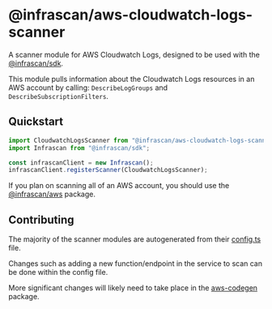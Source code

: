 # @infrascan/aws-cloudwatch-logs-scanner

A scanner module for AWS Cloudwatch Logs, designed to be used with the [@infrascan/sdk](../../packages/sdk).

This module pulls information about the Cloudwatch Logs resources in an AWS account by calling: `DescribeLogGroups` and `DescribeSubscriptionFilters`.

## Quickstart

```javascript
import CloudwatchLogsScanner from "@infrascan/aws-cloudwatch-logs-scanner";
import Infrascan from "@infrascan/sdk";

const infrascanClient = new Infrascan();
infrascanClient.registerScanner(CloudwatchLogsScanner);
```

If you plan on scanning all of an AWS account, you should use the [@infrascan/aws](../../packages/aws) package.

## Contributing

The majority of the scanner modules are autogenerated from their [config.ts](./config.ts) file.

Changes such as adding a new function/endpoint in the service to scan can be done within the config file.

More significant changes will likely need to take place in the [aws-codegen](../codegen) package.

